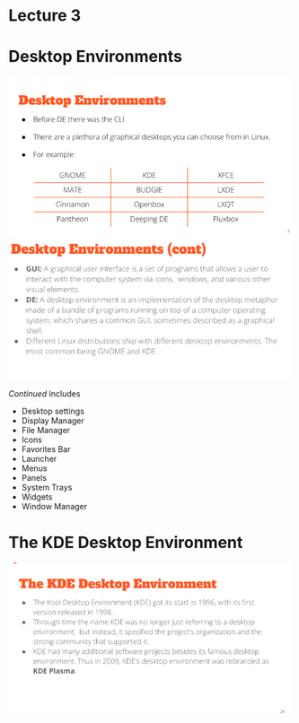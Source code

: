 # Lecture 3

# Desktop Environments
![DSK](lab3notes1.png)
![cont](lab3notes2.png)

*Continued*
Includes 
- Desktop settings
- Display Manager
- File Manager
- Icons 
- Favorites Bar
- Launcher
- Menus
- Panels
- System Trays
- Widgets
- Window Manager

# The KDE Desktop Environment
![KDE](lab3notes3.png)